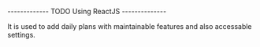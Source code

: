 ------------- TODO Using ReactJS --------------

It is used to add daily plans with maintainable features and also accessable settings.